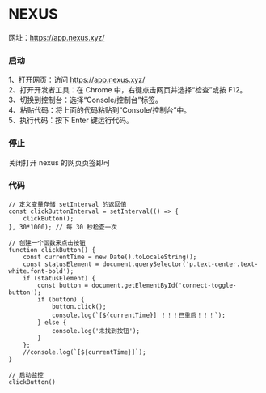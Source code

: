 # NEXUS
网址：https://app.nexus.xyz/

### 启动

1、打开网页：访问 https://app.nexus.xyz/ <br/>
2、打开开发者工具：在 Chrome 中，右键点击网页并选择“检查”或按 F12。<br/>
3、切换到控制台：选择“Console/控制台”标签。<br/>
4、粘贴代码：将上面的代码粘贴到“Console/控制台”中。<br/>
5、执行代码：按下 Enter 键运行代码。<br/>

### 停止
关闭打开 nexus 的网页页签即可

### 代码
```
// 定义变量存储 setInterval 的返回值
const clickButtonInterval = setInterval(() => {
    clickButton();
}, 30*1000); // 每 30 秒检查一次

// 创建一个函数来点击按钮
function clickButton() {
    const currentTime = new Date().toLocaleString();
    const statusElement = document.querySelector('p.text-center.text-white.font-bold');
    if (statusElement) {
        const button = document.getElementById('connect-toggle-button');
        if (button) {
            button.click();
            console.log(`[${currentTime}] ！！！已重启！！！`);
        } else {
            console.log('未找到按钮');
        }
    };
    //console.log(`[${currentTime}]`);
}

// 启动监控
clickButton()
```
